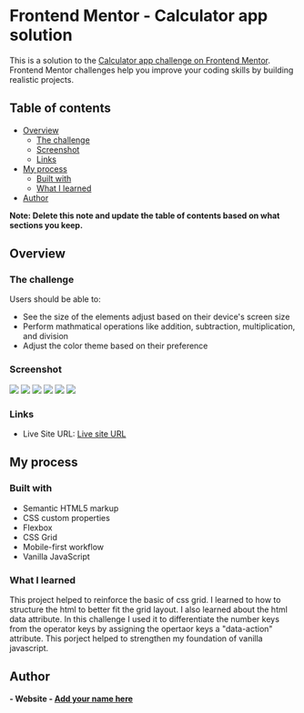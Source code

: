 # Frontend Mentor - Calculator app solution

This is a solution to the [Calculator app challenge on Frontend Mentor](https://www.frontendmentor.io/challenges/calculator-app-9lteq5N29). Frontend Mentor challenges help you improve your coding skills by building realistic projects. 

## Table of contents

- [Overview](#overview)
  - [The challenge](#the-challenge)
  - [Screenshot](#screenshot)
  - [Links](#links)
- [My process](#my-process)
  - [Built with](#built-with)
  - [What I learned](#what-i-learned)
- [Author](#author)


**Note: Delete this note and update the table of contents based on what sections you keep.**

## Overview

### The challenge

Users should be able to:

- See the size of the elements adjust based on their device's screen size
- Perform mathmatical operations like addition, subtraction, multiplication, and division
- Adjust the color theme based on their preference

### Screenshot

![](./screenshots/desktop_cal_theme1.png)
![](./screenshots/desktop_cal_theme2.png)
![](./screenshots/desktop_cal_theme3.png)
![](./screenshots/mobile_calc_theme1.png)
![](./screenshots/mobile_calc_theme2.png)
![](./screenshots/mobile_calc_theme3.png)


### Links

- Live Site URL: [Live site URL](https://julius-sol.github.io/calculator-app/)

## My process

### Built with

- Semantic HTML5 markup
- CSS custom properties
- Flexbox
- CSS Grid
- Mobile-first workflow
- Vanilla JavaScript


### What I learned

This project helped to reinforce the basic of css grid. I learned to how to structure the html to better fit the 
grid layout. I also learned about the html data attribute. In this challenge I used it to differentiate the number 
keys from the operator keys by assigning the opertaor keys a "data-action" attribute. This porject helped to strengthen my foundation of vanilla javascript.


## Author

**- Website - [Add your name here](https://www.your-site.com)**
